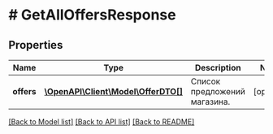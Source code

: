 # # GetAllOffersResponse

## Properties

Name | Type | Description | Notes
------------ | ------------- | ------------- | -------------
**offers** | [**\OpenAPI\Client\Model\OfferDTO[]**](OfferDTO.md) | Список предложений магазина. | [optional]

[[Back to Model list]](../../README.md#models) [[Back to API list]](../../README.md#endpoints) [[Back to README]](../../README.md)

